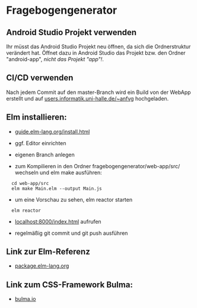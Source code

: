 # Fragebogengenerator

## Android Studio Projekt verwenden

Ihr müsst das Android Studio Projekt neu öffnen, da sich die Ordnerstruktur verändert hat. Öffnet dazu in Android Studio das Projekt bzw. den Ordner "android-app", _nicht das Projekt "app"!_. 

## CI/CD verwenden

Nach jedem Commit auf den master-Branch wird ein Build von der WebApp erstellt und auf 
  [users.informatik.uni-halle.de/~anfvg](http://users.informatik.uni-halle.de/~anfvg) 
hochgeladen.

## Elm installieren:

* [guide.elm-lang.org/install.html](https://guide.elm-lang.org/install.html)

* ggf. Editor einrichten

* eigenen Branch anlegen

* zum Kompilieren in den Ordner fragebogengenerator/web-app/src/ 
wechseln und elm make ausführen:
```
  cd web-app/src
  elm make Main.elm --output Main.js
```
* um eine Vorschau zu sehen, elm reactor starten 
```
  elm reactor
```
* [localhost:8000/index.html](localhost:8000/index.html) aufrufen

* regelmäßig git commit und git push ausführen

## Link zur Elm-Referenz
* [package.elm-lang.org](https://package.elm-lang.org/)

## Link zum CSS-Framework Bulma:
* [bulma.io](https://bulma.io)